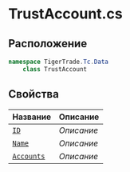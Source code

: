 
# TrustAccount.cs
## Расположение
```csharp
namespace TigerTrade.Tc.Data  
    class TrustAccount
```

## Свойства
| Название | Описание |
| --- | --- |
| [`ID`](./svoistva/ID.md) | *Описание* |
| [`Name`](./svoistva/Name.md) | *Описание* |
| [`Accounts`](./svoistva/Accounts.md) | *Описание* |
